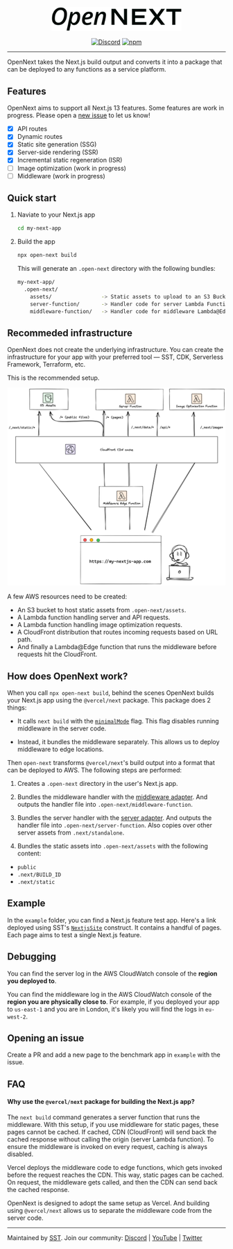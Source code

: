 <p align="center">
  <a href="https://open-next.js.org">
    <picture>
      <source media="(prefers-color-scheme: dark)" srcset="docs/public/logo-dark.svg">
      <img alt="OpenNext" src="docs/public/logo-light.svg" width="300" />
    </picture>
  </a>
</p>
<p align="center">
  <a href="https://sst.dev/discord"><img alt="Discord" src="https://img.shields.io/discord/983865673656705025?style=flat-square" /></a>
  <a href="https://www.npmjs.com/package/open-next"><img alt="npm" src="https://img.shields.io/npm/v/open-next.svg?style=flat-square" /></a>
</p>

---

OpenNext takes the Next.js build output and converts it into a package that can be deployed to any functions as a service platform.

## Features

OpenNext aims to support all Next.js 13 features. Some features are work in progress. Please open a [new issue](/issues/new) to let us know!

- [x] API routes
- [x] Dynamic routes
- [x] Static site generation (SSG)
- [x] Server-side rendering (SSR)
- [x] Incremental static regeneration (ISR)
- [ ] Image optimization (work in progress)
- [ ] Middleware (work in progress)

## Quick start

1. Naviate to your Next.js app

   ```bash
   cd my-next-app
   ```

2. Build the app

   ```bash
   npx open-next build
   ```

   This will generate an `.open-next` directory with the following bundles:

   ```bash
   my-next-app/
     .open-next/
       assets/                -> Static assets to upload to an S3 Bucket
       server-function/       -> Handler code for server Lambda Function
       middleware-function/   -> Handler code for middleware Lambda@Edge Function
   ```

## Recommeded infrastructure

OpenNext does not create the underlying infrastructure. You can create the infrastructure for your app with your preferred tool — SST, CDK, Serverless Framework, Terraform, etc.

This is the recommended setup.

<p align="center">
  <img alt="Architecture" src="docs/public/architecture.png" width="800" />
</p>

A few AWS resources need to be created:

- An S3 bucket to host static assets from `.open-next/assets`.
- A Lambda function handling server and API requests.
- A Lambda function handling image optimization requests.
- A CloudFront distribution that routes incoming requests based on URL path.
- And finally a Lambda@Edge function that runs the middleware before requests hit the CloudFront.

## How does OpenNext work?

When you call `npx open-next build`, behind the scenes OpenNext builds your Next.js app using the `@vercel/next` package. This package does 2 things:

- It calls `next build` with the [`minimalMode`](https://github.com/vercel/next.js/discussions/29801) flag. This flag disables running middleware in the server code.

- Instead, it bundles the middleware separately. This allows us to deploy middleware to edge locations.

Then `open-next` transforms `@vercel/next`'s build output into a format that can be deployed to AWS. The following steps are performed:

1. Creates a `.open-next` directory in the user's Next.js app.

1. Bundles the middleware handler with the [middleware adapter](/cli/assets/middleware-adapter.js). And outputs the handler file into `.open-next/middleware-function`.

1. Bundles the server handler with the [server adapter](/cli/assets/server-adapter.cjs). And outputs the handler file into `.open-next/server-function`. Also copies over other server assets from `.next/standalone`.

1. Bundles the static assets into `.open-next/assets` with the following content:

- `public`
- `.next/BUILD_ID`
- `.next/static`

## Example

In the `example` folder, you can find a Next.js feature test app. Here's a link deployed using SST's [`NextjsSite`](https://docs.sst.dev/constructs/NextjsSite) construct. It contains a handful of pages. Each page aims to test a single Next.js feature.

## Debugging

You can find the server log in the AWS CloudWatch console of the **region you deployed to**.

You can find the middleware log in the AWS CloudWatch console of the **region you are physically close to**. For example, if you deployed your app to `us-east-1` and you are in London, it's likely you will find the logs in `eu-west-2`.

## Opening an issue

Create a PR and add a new page to the benchmark app in `example` with the issue.

## FAQ

#### Why use the `@vercel/next` package for building the Next.js app?

The `next build` command generates a server function that runs the middleware. With this setup, if you use middleware for static pages, these pages cannot be cached. If cached, CDN (CloudFront) will send back the cached response without calling the origin (server Lambda function). To ensure the middleware is invoked on every request, caching is always disabled.

Vercel deploys the middleware code to edge functions, which gets invoked before the request reaches the CDN. This way, static pages can be cached. On request, the middleware gets called, and then the CDN can send back the cached response.

OpenNext is designed to adopt the same setup as Vercel. And building using `@vercel/next` allows us to separate the middleware code from the server code.

---

Maintained by [SST](https://sst.dev). Join our community: [Discord](https://sst.dev/discord) | [YouTube](https://www.youtube.com/c/sst-dev) | [Twitter](https://twitter.com/SST_dev)
